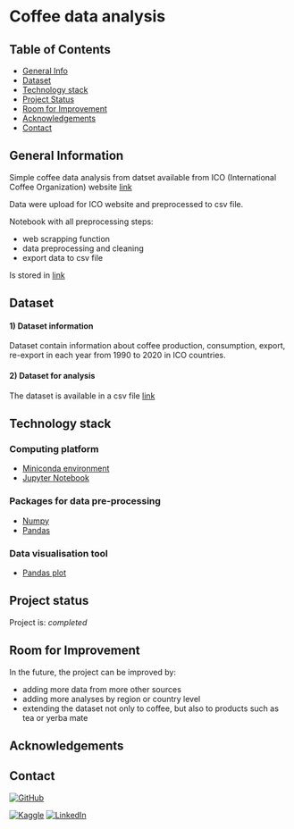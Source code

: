 # Coffee data analysis

## Table of Contents
* [General Info](#general-information)
* [Dataset](#dataset)
* [Technology stack](#technology_stack)
* [Project Status](#project-status)
* [Room for Improvement](#room-for-improvement)
* [Acknowledgements](#acknowledgements)
* [Contact](#contact)
<!-- * [License](#license) -->

## General Information
Simple coffee data analysis from datset available from ICO (International Coffee Organization) website [link](https://www.ico.org/new_historical.asp)

Data were upload for ICO website and preprocessed to csv file.

Notebook with all preprocessing steps:
- web scrapping function
- data preprocessing and cleaning
- export data to csv file 

Is stored in [link](https://github.com/MSI17819/Coffee_data_analysis/blob/main/Coffee_codeimpro.ipynb)

## Dataset

#### 1) Dataset information

Dataset contain information about coffee production, consumption, export, re-export in each year from 1990 to 2020 in ICO countries.

#### 2) Dataset for analysis

The dataset is available in a csv file [link](https://www.kaggle.com/datasets/michals22/coffee-dataset)

## Technology stack

### Computing platform

- [Miniconda environment](https://docs.conda.io/en/latest/miniconda.html)
- [Jupyter Notebook](https://jupyter.org/)

### Packages for data pre-processing

- [Numpy](https://numpy.org/)
- [Pandas](https://numpy.org/)

### Data visualisation tool

- [Pandas plot](https://pandas.pydata.org/docs/reference/api/pandas.DataFrame.plot.html)

## Project status

Project is: *completed*

## Room for Improvement

In the future, the project can be improved by:
- adding more data from more other sources
- adding more analyses by region or country level  
- extending the dataset not only to coffee, but also to products such as tea or yerba mate

## Acknowledgements


## Contact

[![GitHub](https://img.shields.io/badge/GitHub-100000?style=for-the-badge&logo=github&logoColor=white)](https://github.com/MSI17819)

[![Kaggle](https://img.shields.io/badge/Kaggle-20BEFF?style=for-the-badge&logo=Kaggle&logoColor=white)](https://www.kaggle.com/michals22) [![LinkedIn](https://img.shields.io/badge/LinkedIn-0077B5?style=for-the-badge&logo=linkedin&logoColor=white)](https://www.linkedin.com/in/micha%C5%82-sikora/)
